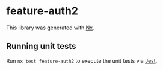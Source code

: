 # feature-auth2

This library was generated with [Nx](https://nx.dev).

## Running unit tests

Run `nx test feature-auth2` to execute the unit tests via [Jest](https://jestjs.io).

